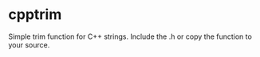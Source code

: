 # cpptrim
Simple trim function for C++ strings. Include the .h or copy the function to your source.
